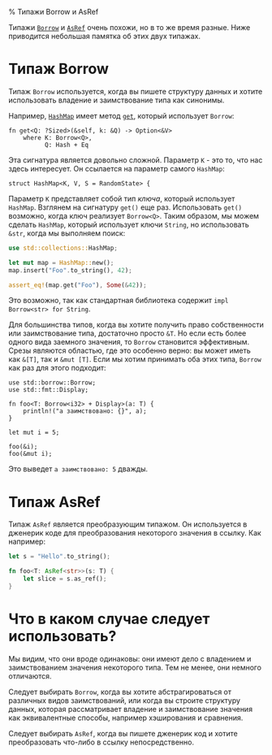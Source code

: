 % Типажи Borrow и AsRef

Типажи [`Borrow`][borrow] и [`AsRef`][asref] очень похожи, но в то же время
разные. Ниже приводится небольшая памятка об этих двух типажах.

[borrow]: http://doc.rust-lang.org/stable/std/borrow/trait.Borrow.html
[asref]: http://doc.rust-lang.org/stable/std/convert/trait.AsRef.html

# Типаж Borrow

Типаж `Borrow` используется, когда вы пишете структуру данных и хотите
использовать владение и заимствование типа как синонимы.

Например, [`HashMap`][hashmap] имеет метод [`get`][get], который использует
`Borrow`:

```rust,ignore
fn get<Q: ?Sized>(&self, k: &Q) -> Option<&V>
    where K: Borrow<Q>,
          Q: Hash + Eq
```

[hashmap]: http://doc.rust-lang.org/stable/std/collections/struct.HashMap.html
[get]: http://doc.rust-lang.org/stable/std/collections/struct.HashMap.html#method.get

Эта сигнатура является довольно сложной. Параметр `K` - это то, что нас здесь
интересует. Он ссылается на параметр самого `HashMap`:

```rust,ignore
struct HashMap<K, V, S = RandomState> {
```

Параметр `K` представляет собой тип _ключа_, который использует `HashMap`.
Взглянем на сигнатуру `get()` еще раз. Использовать `get()` возможно, когда ключ
реализует `Borrow<Q>`. Таким образом, мы можем сделать `HashMap`, который
использует ключи `String`, но использовать `&str`, когда мы выполняем поиск:

```rust
use std::collections::HashMap;

let mut map = HashMap::new();
map.insert("Foo".to_string(), 42);

assert_eq!(map.get("Foo"), Some(&42));
```

Это возможно, так как стандартная библиотека содержит `impl Borrow<str> for
String`.

Для большинства типов, когда вы хотите получить право собственности или
заимствование типа, достаточно просто `&T`. Но если есть более одного вида
заемного значения, то `Borrow` становится эффективным. Срезы являются областью,
где это особенно верно: вы может иметь как `&[T]`, так и `&mut [T]`. Если мы
хотим принимать оба этих типа, `Borrow` как раз для этого подходит:

```
use std::borrow::Borrow;
use std::fmt::Display;

fn foo<T: Borrow<i32> + Display>(a: T) {
    println!("a заимствовано: {}", a);
}

let mut i = 5;

foo(&i);
foo(&mut i);
```

Это выведет `a заимствовано: 5` дважды.

# Типаж AsRef

Типаж `AsRef` является преобразующим типажом. Он используется в дженерик коде
для преобразования некоторого значения в ссылку. Как например:

```rust
let s = "Hello".to_string();

fn foo<T: AsRef<str>>(s: T) {
    let slice = s.as_ref();
}
```

# Что в каком случае следует использовать?

Мы видим, что они вроде одинаковы: они имеют дело с владением и заимствованием
значения некоторого типа. Тем не менее, они немного отличаются.

Следует выбирать `Borrow`, когда вы хотите абстрагироваться от различных видов
заимствований, или когда вы строите структуру данных, которая рассматривает
владение и заимствование значения как эквивалентные способы, например
хэширования и сравнения.

Следует выбирать `AsRef`, когда вы пишете дженерик код и хотите преобразовать
что-либо в ссылку непосредственно.
